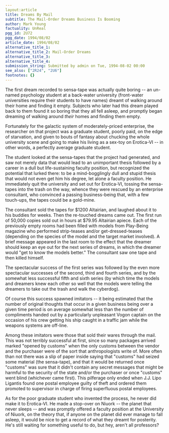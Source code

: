 ```yaml
---
layout:article
title: Dreams By Mail
subtitle: The Mail-Order Dreams Business Is Booming
author: Mark Young
factuality: UnReal
pgg_id: 2U72
pgg_date: 1994/08/02
article_date: 1994/08/02
alternative_title_1: 
alternative_title_2: Mail-Order Dreams
alternative_title_3: 
alternative_title_4: 
submission_string: Submitted by admin on Tue, 1994-08-02 00:00
see_also: ["2R24", "2U6"]
footnotes: {}
---
```

<div>
<p>The first dream recorded to sensa-tape was actually quite boring -- an un-named psychology student at a back-water university (front-water universities require their students to have names) dreamt of walking around their home and finding it empty. Subjects who later had this dream played back to them found it so boring that they all fell asleep, and promptly began dreaming of walking around <em>their</em> homes and finding them empty.</p>
<p>Fortunately for the galactic system of moderately-priced enterprise, the researcher on that project was a graduate student, poorly paid, on the edge of starvation, and given to bouts of fantasy about chucking the whole university scene and going to make his living as a sex-toy on Erotica-VI -- in other words, a perfectly average graduate student.</p>
<p>The student looked at the sensa-tapes that the project had generated, and saw not merely data that would lead to an unimportant thesis followed by a career in a dull but life-sustaining faculty position, but recognized the potential that lurked there: to be a mind-bogglingly dull and stupid thesis that would not even get him his degree, let alone a faculty position. He immediately quit the university and set out for Erotica-VI, tossing the sensa-tapes into the trash on the way, whence they were rescued by an enterprise consultant, who convinced a passing business-being that, with a few touch-ups, the tapes could be a gold-mine.</p>
<p>The consultant sold the tapes for $1200 Altairian, and laughed about it to his buddies for weeks. Then the re-touched dreams came out. The first run of 50,000 copies sold out in hours at $79.95 Altairian apiece. Each of the previously empty rooms had been filled with models from Play-Being magazine who performed strip-teases and/or get-dressed-teases (depending on the species of the model and the target market involved). A brief message appeared in the last room to the effect that the dreamer should keep an eye out for the next series of dreams, in which the dreamer would "get to know the models better." The consultant saw one tape and then killed himself.</p>
<p>The spectacular success of the first series was followed by the even more spectacular successes of the second, third and fourth series, and by the somewhat less successful fifth and sixth series (by which time the models and dreamers knew each other so well that the models were telling the dreamers to take out the trash and walk the cyberdog).</p>
<p>Of course this success spawned imitators -- it being estimated that the number of original thoughts that occur in a given business being over a given time period is on average somewhat less than the number of compliments handed out by a particularly unpleasant Vogon captain on the occasion of his crew getting his ship caught in a traffic jam while the weapons systems are off-line.</p>
<p>Among these imitators were those that sold their wares through the mail. This was not terribly successful at first, since so many packages arrived marked "opened by customs" when the only customs between the vendor and the purchaser were of the sort that anthropologists write of. More often than not there was a slip of paper inside saying that "customs" had seized some material (the sensa-tape), and that it would be returned once "customs" was sure that it didn't contain any secret messages that might be harmful to the security of the state and/or the purchaser or once "customs" went blind (whichever came first). This pilferage only ended when J.J. Lipo Ligantis found one postal employee guilty of theft and ordered them promoted to supervisor in charge of firing superfluous postal employees.</p>
<p>As for the poor graduate student who invented the process, he never did make it to Erotica-VI. He made a stop-over on Niuork -- the planet that never sleeps -- and was promptly offered a faculty position at the University of Niuork, on the theory that, if anyone on the planet did ever manage to fall asleep, it would be nice to get a record of what they dreamt for posterity. He's still waiting for something useful to do, but hey, aren't all professors?</p>
</div>
